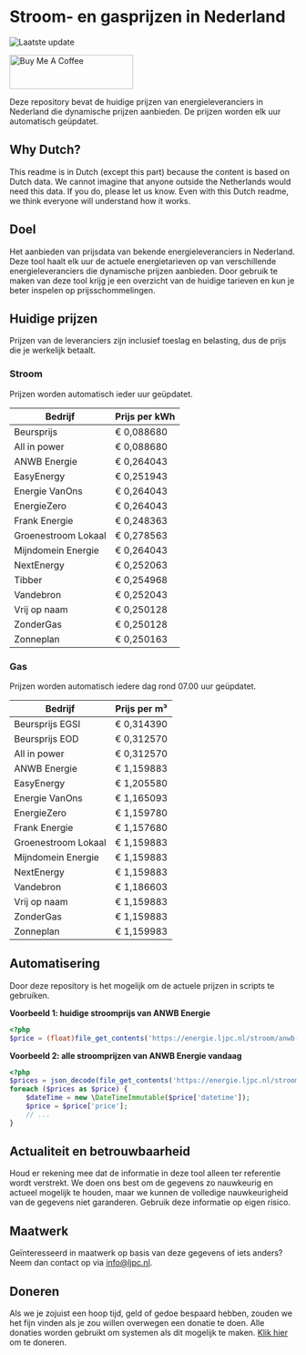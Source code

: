 # Stroom- en gasprijzen in Nederland

![Laatste update](https://img.shields.io/badge/laatste%20update-2025--04--30%2004%3A00%20CET-brightgreen)

<a href="https://www.buymeacoffee.com/Lars-" target="_blank"><img src="https://cdn.buymeacoffee.com/buttons/v2/default-orange.png" alt="Buy Me A Coffee" height="60" style="height: 60px !important;width: 217px !important;" ></a>

Deze repository bevat de huidige prijzen van energieleveranciers in Nederland die dynamische prijzen aanbieden. De prijzen worden elk uur automatisch geüpdatet.

## Why Dutch?

This readme is in Dutch (except this part) because the content is based on Dutch data. We cannot imagine that anyone outside the Netherlands would need this data. If you do, please let us know. Even with this Dutch readme, we think
everyone will understand how it works.

## Doel

Het aanbieden van prijsdata van bekende energieleveranciers in Nederland. Deze tool haalt elk uur de actuele energietarieven op van verschillende energieleveranciers die dynamische prijzen aanbieden. Door gebruik te maken van deze tool
krijg je een overzicht van de huidige tarieven en kun je beter inspelen op prijsschommelingen.

## Huidige prijzen

Prijzen van de leveranciers zijn inclusief toeslag en belasting, dus de prijs die je werkelijk betaalt.

### Stroom

Prijzen worden automatisch ieder uur geüpdatet.

 Bedrijf | Prijs per kWh 
---------|---------------
Beursprijs | € 0,088680
All in power | € 0,088680
ANWB Energie | € 0,264043
EasyEnergy | € 0,251943
Energie VanOns | € 0,264043
EnergieZero | € 0,264043
Frank Energie | € 0,248363
Groenestroom Lokaal | € 0,278563
Mijndomein Energie | € 0,264043
NextEnergy | € 0,252063
Tibber | € 0,254968
Vandebron | € 0,252043
Vrij op naam | € 0,250128
ZonderGas | € 0,250128
Zonneplan | € 0,250163


### Gas

Prijzen worden automatisch iedere dag rond 07.00 uur geüpdatet.

 Bedrijf | Prijs per m³ 
---------|--------------
Beursprijs EGSI | € 0,314390
Beursprijs EOD | € 0,312570
All in power | € 0,312570
ANWB Energie | € 1,159883
EasyEnergy | € 1,205580
Energie VanOns | € 1,165093
EnergieZero | € 1,159780
Frank Energie | € 1,157680
Groenestroom Lokaal | € 1,159883
Mijndomein Energie | € 1,159883
NextEnergy | € 1,159883
Vandebron | € 1,186603
Vrij op naam | € 1,159883
ZonderGas | € 1,159883
Zonneplan | € 1,159983


## Automatisering

Door deze repository is het mogelijk om de actuele prijzen in scripts te gebruiken.

**Voorbeeld 1: huidige stroomprijs van ANWB Energie**

```php
<?php
$price = (float)file_get_contents('https://energie.ljpc.nl/stroom/anwb-energie-nu.txt');

```

**Voorbeeld 2: alle stroomprijzen van ANWB Energie vandaag**

```php
<?php
$prices = json_decode(file_get_contents('https://energie.ljpc.nl/stroom/all-in-power-vandaag.json'),true);
foreach ($prices as $price) {
    $dateTime = new \DateTimeImmutable($price['datetime']);
    $price = $price['price'];
    // ...
}
```

## Actualiteit en betrouwbaarheid

Houd er rekening mee dat de informatie in deze tool alleen ter referentie wordt verstrekt. We doen ons best om de gegevens zo nauwkeurig en actueel mogelijk te houden, maar we kunnen de volledige nauwkeurigheid van de gegevens niet
garanderen. Gebruik deze informatie op eigen risico.

## Maatwerk

Geïnteresseerd in maatwerk op basis van deze gegevens of iets anders? Neem dan contact op
via [info@ljpc.nl](mailto:info@ljpc.nl?subject=Energie%20prijzen).

## Doneren

Als we je zojuist een hoop tijd, geld of gedoe bespaard hebben, zouden we het fijn vinden als je zou willen overwegen een
donatie te doen. Alle donaties worden gebruikt om systemen als dit mogelijk te
maken. [Klik hier](https://www.buymeacoffee.com/Lars-) om te doneren.
